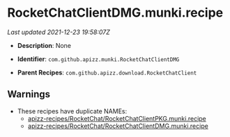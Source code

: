 # RocketChatClientDMG.munki.recipe

_Last updated 2021-12-23 19:58:07Z_

- **Description**: None

- **Identifier**: `com.github.apizz.munki.RocketChatClientDMG`

- **Parent Recipes**: `com.github.apizz.download.RocketChatClient`

## Warnings

- These recipes have duplicate NAMEs:
    - [apizz-recipes/RocketChat/RocketChatClientPKG.munki.recipe](/autopkg-dupe-tracker/apizz-recipes/RocketChat/RocketChatClientPKG.munki.recipe)
    - [apizz-recipes/RocketChat/RocketChatClientDMG.munki.recipe](/autopkg-dupe-tracker/apizz-recipes/RocketChat/RocketChatClientDMG.munki.recipe)
